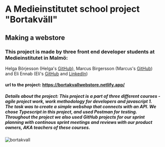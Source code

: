 # A Medieinstitutet school project "Bortakväll"
## Making a webstore
### This project is made by three front end developer students at Medieinstitutet in Malmö: 
Helga Börjesson (Helga's <a href="https://github.com/helgaborje" target="_blank">GitHub</a>),
Marcus Birgersson (Marcus's <a href="https://github.com/Mabi-xD" target="_blank">GitHub</a>) and
Eli Ennab (Eli's <a href="https://github.com/eli-ennab?tab=repositories" target="_blank">GitHub</a> and <a href="https://www.linkedin.com/in/elina-ennab-13ba57249/?originalSubdomain=se" target="_blank">LinkedIn</a>)
#### url to the project: https://bortakvallwebstore.netlify.app/
##### Details about the project: This project is a part of three different courses - agile project work, work methodology for developers and javascript 1. The task was to create a simple webshop that connects with an API. We chose Typescript in this project, and used Postman for testing. Throughout the project we also used GitHub projects for our sprint planning with continous sprint meetings and reviews with our product owners, AKA teachers of these courses.

![bortakvall](https://user-images.githubusercontent.com/113445468/210569116-d49b6600-05d4-428c-9042-41a21f3df677.png)
